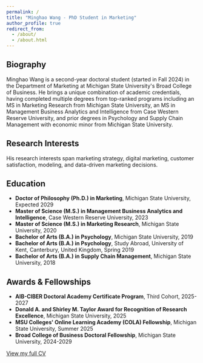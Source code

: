 ```yaml
---
permalink: /
title: "Minghao Wang - PhD Student in Marketing"
author_profile: true
redirect_from: 
  - /about/
  - /about.html
---
```

## Biography
Minghao Wang is a second-year doctoral student (started in Fall 2024) in the Department of Marketing at Michigan State University's Broad College of Business. 
He brings a unique combination of academic credentials, having completed multiple degrees from top-ranked programs including an MS in Marketing Research from Michigan State University, an MS in Management Business Analytics and Intelligence from Case Western Reserve University, and prior degrees in Psychology and Supply Chain Management with economic minor from Michigan State University. 

## Research Interests
His research interests span marketing strategy, digital marketing, customer satisfaction, modeling, and data-driven marketing decisions.

## Education
* **Doctor of Philosophy (Ph.D.) in Marketing**, Michigan State University, Expected 2029
* **Master of Science (M.S.) in Management Business Analytics and Intelligence**, Case Western Reserve University, 2023
* **Master of Science (M.S.) in Marketing Research**, Michigan State University, 2020
* **Bachelor of Arts (B.A.) in Psychology**, Michigan State University, 2019
* **Bachelor of Arts (B.A.) in Psychology**, Study Abroad, University of Kent, Canterbury, United Kingdom, Spring 2019
* **Bachelor of Arts (B.A.) in Supply Chain Management**, Michigan State University, 2018

## Awards & Fellowships
* **AIB-CIBER Doctoral Academy Certificate Program**, Third Cohort, 2025-2027
* **Donald A. and Shirley M. Taylor Award for Recognition of Research Excellence**, Michigan State University, 2025
* **MSU Colleges' Online Learning Academy (COLA) Fellowship**, Michigan State University, Summer 2025
* **Broad College of Business Doctoral Fellowship**, Michigan State University, 2024-2029


[View my full CV](/files/Minghao-Wang-PhD-CV.pdf)